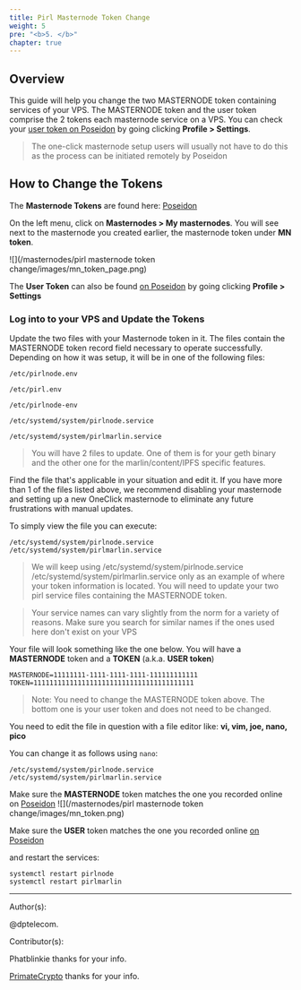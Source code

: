 ```yaml
---
title: Pirl Masternode Token Change
weight: 5
pre: "<b>5. </b>"
chapter: true
---
```


## Overview

This guide will help you change the two MASTERNODE token containing services of your VPS. The MASTERNODE token and the user token comprise the 2 tokens each masternode service on a VPS. You can check your [user token on Poseidon](https://poseidon.pirl.io/accounts/settings/) by going clicking **Profile > Settings**.

> The one-click masternode setup users will usually not have to do this as the process can be initiated remotely by Poseidon


## How to Change the Tokens

The **Masternode Tokens** are found here: [Poseidon](https://poseidon.pirl.io/accounts/masternodes-list-private/)

On the left menu, click on **Masternodes > My masternodes**.
You will see next to the masternode you created earlier, the masternode token under **MN token**.

![](/masternodes/pirl masternode token change/images/mn_token_page.png)

The **User Token** can also be found [on Poseidon](https://poseidon.pirl.io/accounts/settings/) by going clicking **Profile > Settings**


### Log into to your VPS and Update the Tokens

Update the two files with your Masternode token in it. The files contain the MASTERNODE token record field necessary to operate successfully.
Depending on how it was setup, it will be in one of the following files:

`/etc/pirlnode.env`

`/etc/pirl.env`

`/etc/pirlnode-env`

`/etc/systemd/system/pirlnode.service`

`/etc/systemd/system/pirlmarlin.service`

> You will have 2 files to update. One of them is for your geth binary and the other one for the marlin/content/IPFS specific features.

Find the file that's applicable in your situation and edit it. If you have more than 1 of the files listed above, we recommend disabling your masternode and setting up a new OneClick masternode to eliminate any future frustrations with manual updates.

To simply view the file you can execute:

```
/etc/systemd/system/pirlnode.service
/etc/systemd/system/pirlmarlin.service
```

> We will keep using /etc/systemd/system/pirlnode.service /etc/systemd/system/pirlmarlin.service only as an example of where your token information is located. You will need to update your two pirl service files containing the MASTERNODE token.

> Your service names can vary slightly from the norm for a variety of reasons. Make sure you search for similar names if the ones used here don't exist on your VPS

Your file will look something like the one below.  You will have a **MASTERNODE** token and a **TOKEN** (a.k.a. **USER token**)
```
MASTERNODE=11111111-1111-1111-1111-111111111111
TOKEN=1111111111111111111111111111111111111111
```

> Note: You need to change the MASTERNODE token above. The bottom one is your user token and does not need to be changed.

You need to edit the file in question with a file editor like: **vi, vim, joe, nano, pico**

You can change it as follows using `nano`:

```
/etc/systemd/system/pirlnode.service
/etc/systemd/system/pirlmarlin.service
```

Make sure the **MASTERNODE** token matches the one you recorded online on [Poseidon](https://poseidon.pirl.io/accounts/masternodes-list-private/)
![](/masternodes/pirl masternode token change/images/mn_token.png)

Make sure the **USER** token matches the one you recorded online [on Poseidon](https://poseidon.pirl.io/accounts/settings/)

and restart the services:
```
systemctl restart pirlnode
systemctl restart pirlmarlin
```

---
Author(s):

@dptelecom.

Contributor(s):

Phatblinkie thanks for your info.

[PrimateCrypto](https://twitter.com/PrimateCrypto) thanks for your info.
